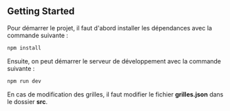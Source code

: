 ## Getting Started

Pour démarrer le projet, il faut d'abord installer les dépendances avec la commande suivante :

```bash
npm install
```

Ensuite, on peut démarrer le serveur de développement avec la commande suivante :

```bash
npm run dev
```

En cas de modification des grilles, il faut modifier le fichier **grilles.json** dans le dossier **src**.
